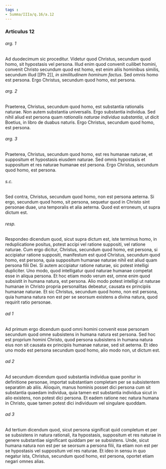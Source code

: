 ```yaml
---
tags : 
- Summa/IIIa/q.16/a.12
---
```


### Articulus 12

###### arg. 1
Ad duodecimum sic proceditur. Videtur quod Christus, secundum quod homo, sit hypostasis vel persona. Illud enim quod convenit cuilibet homini, convenit Christo secundum quod est homo, est enim aliis hominibus similis, secundum illud [[Ph 2]], *in similitudinem hominum factus*. Sed omnis homo est persona. Ergo Christus, secundum quod homo, est persona.

###### arg. 2
Praeterea, Christus, secundum quod homo, est substantia rationalis naturae. Non autem substantia universalis. Ergo substantia individua. Sed nihil aliud est persona quam *rationalis naturae individua substantia*, ut dicit Boetius, in libro de duabus naturis. Ergo Christus, secundum quod homo, est persona.

###### arg. 3
Praeterea, Christus, secundum quod homo, est res humanae naturae, et suppositum et hypostasis eiusdem naturae. Sed omnis hypostasis et suppositum et res naturae humanae est persona. Ergo Christus, secundum quod homo, est persona.

###### s.c.
Sed contra, Christus, secundum quod homo, non est persona aeterna. Si ergo, secundum quod homo, sit persona, sequetur quod in Christo sint personae duae, una temporalis et alia aeterna. Quod est erroneum, ut supra dictum est.

###### resp.
Respondeo dicendum quod, sicut supra dictum est, iste terminus homo, in reduplicatione positus, potest accipi vel ratione suppositi, vel ratione naturae. Cum ergo dicitur, Christus, secundum quod homo, est persona, si accipiatur ratione suppositi, manifestum est quod Christus, secundum quod homo, est persona, quia suppositum humanae naturae nihil est aliud quam persona filii Dei. Si autem accipiatur ratione naturae, sic potest intelligi dupliciter. Uno modo, quod intelligatur quod naturae humanae competat esse in aliqua persona. Et hoc etiam modo verum est, omne enim quod subsistit in humana natura, est persona. Alio modo potest intelligi ut naturae humanae in Christo propria personalitas debeatur, causata ex principiis humanae naturae. Et sic Christus, secundum quod homo, non est persona, quia humana natura non est per se seorsum existens a divina natura, quod requirit ratio personae.

###### ad 1
Ad primum ergo dicendum quod omni homini convenit esse personam secundum quod omne subsistens in humana natura est persona. Sed hoc est proprium homini Christo, quod persona subsistens in humana natura eius non sit causata ex principiis humanae naturae, sed sit aeterna. Et ideo uno modo est persona secundum quod homo, alio modo non, ut dictum est.

###### ad 2
Ad secundum dicendum quod substantia individua quae ponitur in definitione personae, importat substantiam completam per se subsistentem separatim ab aliis. Alioquin, manus hominis posset dici persona cum sit substantia quaedam individua, quia tamen est substantia individua sicut in alio existens, non potest dici persona. Et eadem ratione nec natura humana in Christo, quae tamen potest dici individuum vel singulare quoddam.

###### ad 3
Ad tertium dicendum quod, sicut persona significat quid completum et per se subsistens in natura rationali, ita hypostasis, suppositum et res naturae in genere substantiae significant quiddam per se subsistens. Unde, sicut humana natura non est per se seorsum a persona filii, ita etiam non est per se hypostasis vel suppositum vel res naturae. Et ideo in sensu in quo negatur ista, Christus, secundum quod homo, est persona, oportet etiam negari omnes alias.


